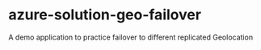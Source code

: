 # azure-solution-geo-failover
A demo application to practice failover to different replicated Geolocation
